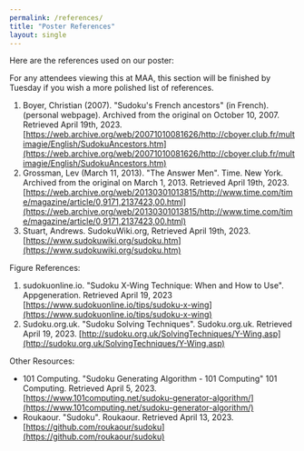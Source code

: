 ```yaml
---
permalink: /references/
title: "Poster References"
layout: single
---
```


Here are the references used on our poster:

For any attendees viewing this at MAA, this section will be finished by Tuesday if you wish a more polished list of references.

1. Boyer, Christian (2007). "Sudoku's French ancestors" (in French). (personal webpage). Archived from the original on October 10, 2007. Retrieved April 19th, 2023. [https://web.archive.org/web/20071010081626/http://cboyer.club.fr/multimagie/English/SudokuAncestors.htm](https://web.archive.org/web/20071010081626/http://cboyer.club.fr/multimagie/English/SudokuAncestors.htm​)
1. Grossman, Lev (March 11, 2013). "The Answer Men". Time. New York. Archived from the original on March 1, 2013. Retrieved April 19th, 2023. [https://web.archive.org/web/20130301013815/http://www.time.com/time/magazine/article/0,9171,2137423,00.html](https://web.archive.org/web/20130301013815/http://www.time.com/time/magazine/article/0,9171,2137423,00.html)​
1. Stuart, Andrews. SudokuWiki.org, Retrieved April 19th, 2023. [https://www.sudokuwiki.org/sudoku.htm](https://www.sudokuwiki.org/sudoku.htm)

Figure References:

1. sudokuonline.io. "Sudoku X-Wing Technique: When and How to Use". Appgeneration. Retrieved April 19, 2023 [https://www.sudokuonline.io/tips/sudoku-x-wing](https://www.sudokuonline.io/tips/sudoku-x-wing)
2. Sudoku.org.uk. "Sudoku Solving Techniques". Sudoku.org.uk. Retrieved April 19, 2023. [http://sudoku.org.uk/SolvingTechniques/Y-Wing.asp](http://sudoku.org.uk/SolvingTechniques/Y-Wing.asp)

Other Resources:

- 101 Computing. "Sudoku Generating Algorithm - 101 Computing" 101 Computing. Retrieved April 5, 2023. [https://www.101computing.net/sudoku-generator-algorithm/​](https://www.101computing.net/sudoku-generator-algorithm/​)
- Roukaour. "Sudoku". Roukaour. Retrieved April 13, 2023. [https://github.com/roukaour/sudoku​](https://github.com/roukaour/sudoku​)

